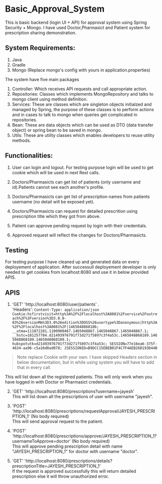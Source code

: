 # Basic_Approval_System
This is basic backend (login UI + API) for approval system using Spring Security + Mongo. I have used Doctor,Pharmasict and Patient system for prescription sharing demonstration.

## System Requirements:
1. Java
2. Gradle
3. Mongo (Replace mongo's config with yours in application.properties)

The system have five main packages

1. Controller: Which receives API requests and call appropriate action.
2. Repositories: Classes which implements MongoRepository and talks to mongo client using method definition.
3. Services: These are classes which are singleton objects initialzed and managed by Spring, the purpose of these
   classes is to perform actions and in cases to talk to mongo when queries get complicated in repositories.
4. Bean: These are data objects which can be used as DTO (data transfer object) or spring bean to be saved in mongo.
5. Utils: These are utility classes which enables developers to reuse utility methods.

## Functionalities:

1. User can login and logout. For testing purpose login will be used to get cookie which will be used in next Rest calls.

2. Doctors/Pharmasicts can get list of patients (only username and id).Patients cannot see each another's profile.

3. Doctors/Pharmasicts can get list of prescription names from patients username (no detail will be exposed yet).

4. Doctors/Pharmasicts can request for detailed prescrition using prescription title which they got from above.

5. Patient can approve pending request by login with their credentials.

6. Approved request will reflect the changes for Doctors/Pharmasicts.

## Testing

For testing purpose I have cleaned up and generated data on every deployement of application. After successull deployement 
developer is only needed to get cookies from localhost:8080 and use it in below provided APIS.

## APIS

1. 'GET' 'http://localhost:8080/user/patients' .   
   'Headers': `Content-Type: application/json
Cookie:hsfirstvisit=http%3A%2F%2Flocalhost%3A8081%2Fservice%2Foutreach%2F%3Fversion%3D3.0.0-03%26versionMm%3D3.0%26edition%3DOSS%26usertype%3Danonymous|http%3A%2F%2Flocalhost%3A8081%2F|1465048868186; __utma=111872281.1100900467.1465048867.1465048867.1465048867.1; __hstc=181257784.d21493976791f73d271f5897c3f4a53c.1465048868189.1465048868189.1465048868189.1; hubspotutk=d21493976791f73d271f5897c3f4a53c; SESSION=77e16ea6-375f-4634-aa96-c5a16d0ad078; JSESSIONID=B9DCC15EBEB01F4C7F4AEB26D193D44B`  

> Note replace Cookie with your own. I have skipped Headers section in below documentation, but in while using system you will have to add that in every call.  

This will list down all the registered patients. This will only work when you have logged in with Doctor or Pharmasict
credentials.

2. 'GET' 'http://localhost:8080/prescriptions?username=jayesh'  
This will list down all the prescriptions of user with username "jayesh".  

3. 'POST' 'http://localhost:8080/prescriptions/requestApproval/JAYESH_PRESCRIPTION_1' (No body required)  
This will send approval request to the patient.   

4. 'POST' 'http://localhost:8080/prescriptions/approve/JAYESH_PRESCRIPTION_1?usernameToApprove=doctor' (No body required)  
This will approve pending prescription detail with name "JAYESH_PRESCRIPTION_1" for doctor with username "doctor".  

5. 'GET' 'http://localhost:8080/prescriptions/details?prescriptionTitle=JAYESH_PRESCRIPTION_1'  
If the request is approved successfully this will return detailed prescription else it will throw unauthorized error.  
